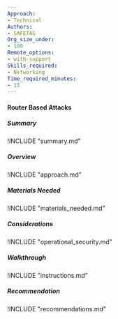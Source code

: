 ```yaml
---
Approach:
- Technical
Authors:
- SAFETAG
Org_size_under:
- 100
Remote_options:
- with-support
Skills_required:
- Networking
Time_required_minutes:
- 15
---
```


#### Router Based Attacks

##### Summary
!INCLUDE "summary.md"

##### Overview
!INCLUDE "approach.md"

##### Materials Needed
!INCLUDE "materials_needed.md"

##### Considerations
!INCLUDE "operational_security.md"

##### Walkthrough
!INCLUDE "instructions.md"

##### Recommendation
!INCLUDE "recommendations.md"
